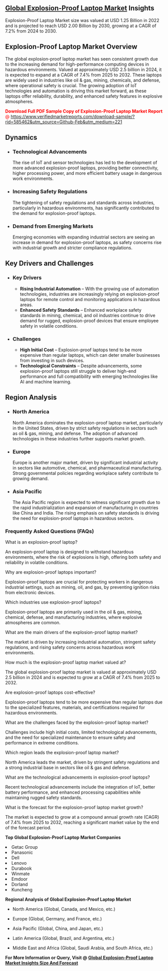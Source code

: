 <h2><a href="https://www.verifiedmarketreports.com/download-sample/?rid=585462&amp;utm_source=Github&amp;utm_medium=221" target="_blank">Global Explosion-Proof Laptop Market</a> Insights</h2><p>Explosion-Proof Laptop Market size was valued at USD 1.25 Billion in 2022 and is projected to reach USD 2.00 Billion by 2030, growing at a CAGR of 7.2% from 2024 to 2030.</p><p> <h2>Explosion-Proof Laptop Market Overview</h2> <p>The global explosion-proof laptop market has seen consistent growth due to the increasing demand for high-performance computing devices in hazardous environments. Valued at approximately USD 2.5 billion in 2024, it is expected to expand at a CAGR of 7.4% from 2025 to 2032. These laptops are widely used in industries like oil & gas, mining, chemicals, and defense, where operational safety is crucial. The growing adoption of IoT technologies and automation is driving this market forward, as these laptops offer reliability, durability, and enhanced safety features in explosive atmospheres.</p> <p><p><span class=""><span style="color: #ff0000;"><strong>Download Full PDF Sample Copy of Explosion-Proof Laptop Market Report</strong> @ </span><a href="https://www.verifiedmarketreports.com/download-sample/?rid=585462&amp;utm_source=Github-Feb&amp;utm_medium=221" target="_blank">https://www.verifiedmarketreports.com/download-sample/?rid=585462&amp;utm_source=Github-Feb&amp;utm_medium=221</a></span></p></p> <h2>Dynamics</h2> <ul> <li><h3>Technological Advancements</h3> The rise of IoT and sensor technologies has led to the development of more advanced explosion-proof laptops, providing better connectivity, higher processing power, and more efficient battery usage in dangerous work environments. </li> <li><h3>Increasing Safety Regulations</h3> The tightening of safety regulations and standards across industries, particularly in hazardous environments, has significantly contributed to the demand for explosion-proof laptops. </li> <li><h3>Demand from Emerging Markets</h3> Emerging economies with expanding industrial sectors are seeing an increase in demand for explosion-proof laptops, as safety concerns rise with industrial growth and stricter compliance regulations. </li> </ul> <h2>Key Drivers and Challenges</h2> <ul> <li><h3>Key Drivers</h3> <ul> <li><strong>Rising Industrial Automation</strong> – With the growing use of automation technologies, industries are increasingly relying on explosion-proof laptops for remote control and monitoring applications in hazardous areas.</li> <li><strong>Enhanced Safety Standards</strong> – Enhanced workplace safety standards in mining, chemical, and oil industries continue to drive demand for rugged, explosion-proof devices that ensure employee safety in volatile conditions.</li> </ul> </li> <li><h3>Challenges</h3> <ul> <li><strong>High Initial Cost</strong> – Explosion-proof laptops tend to be more expensive than regular laptops, which can deter smaller businesses from investing in such devices.</li> <li><strong>Technological Constraints</strong> – Despite advancements, some explosion-proof laptops still struggle to deliver high-end performance and full compatibility with emerging technologies like AI and machine learning.</li> </ul> </li> </ul> <h2>Region Analysis</h2> <ul> <li><h3>North America</h3> North America dominates the explosion-proof laptop market, particularly in the United States, driven by strict safety regulations in sectors such as oil & gas, mining, and defense. The adoption of advanced technologies in these industries further supports market growth. </li> <li><h3>Europe</h3> Europe is another major market, driven by significant industrial activity in sectors like automotive, chemical, and pharmaceutical manufacturing. Strong governmental policies regarding workplace safety contribute to growing demand. </li> <li><h3>Asia Pacific</h3> The Asia Pacific region is expected to witness significant growth due to the rapid industrialization and expansion of manufacturing in countries like China and India. The rising emphasis on safety standards is driving the need for explosion-proof laptops in hazardous sectors. </li> </ul> <h3>Frequently Asked Questions (FAQs)</h3> <p>What is an explosion-proof laptop?</p> <p>An explosion-proof laptop is designed to withstand hazardous environments, where the risk of explosions is high, offering both safety and reliability in volatile conditions.</p> <p>Why are explosion-proof laptops important?</p> <p>Explosion-proof laptops are crucial for protecting workers in dangerous industrial settings, such as mining, oil, and gas, by preventing ignition risks from electronic devices.</p> <p>Which industries use explosion-proof laptops?</p> <p>Explosion-proof laptops are primarily used in the oil & gas, mining, chemical, defense, and manufacturing industries, where explosive atmospheres are common.</p> <p>What are the main drivers of the explosion-proof laptop market?</p> <p>The market is driven by increasing industrial automation, stringent safety regulations, and rising safety concerns across hazardous work environments.</p> <p>How much is the explosion-proof laptop market valued at?</p> <p>The global explosion-proof laptop market is valued at approximately USD 2.5 billion in 2024 and is expected to grow at a CAGR of 7.4% from 2025 to 2032.</p> <p>Are explosion-proof laptops cost-effective?</p> <p>Explosion-proof laptops tend to be more expensive than regular laptops due to the specialized features, materials, and certifications required for hazardous environments.</p> <p>What are the challenges faced by the explosion-proof laptop market?</p> <p>Challenges include high initial costs, limited technological advancements, and the need for specialized maintenance to ensure safety and performance in extreme conditions.</p> <p>Which region leads the explosion-proof laptop market?</p> <p>North America leads the market, driven by stringent safety regulations and a strong industrial base in sectors like oil & gas and defense.</p> <p>What are the technological advancements in explosion-proof laptops?</p> <p>Recent technological advancements include the integration of IoT, better battery performance, and enhanced processing capabilities while maintaining rugged safety standards.</p> <p>What is the forecast for the explosion-proof laptop market growth?</p> <p>The market is expected to grow at a compound annual growth rate (CAGR) of 7.4% from 2025 to 2032, reaching a significant market value by the end of the forecast period.</p> </p><p><strong>Top Global Explosion-Proof Laptop Market Companies</strong></p><div data-test-id=""><p><li>Getac Group</li><li> Panasonic</li><li> Dell</li><li> Lenovo</li><li> Durabook</li><li> Winmate</li><li> Emdoor</li><li> Dorland</li><li> Kuncheng</li></p><div><strong>Regional Analysis of&nbsp;Global Explosion-Proof Laptop Market</strong></div><ul><li dir="ltr"><p dir="ltr">North America&nbsp;(Global, Canada, and Mexico, etc.)</p></li><li dir="ltr"><p dir="ltr">Europe (Global, Germany, and France, etc.)</p></li><li dir="ltr"><p dir="ltr">Asia Pacific&nbsp;(Global, China, and Japan, etc.)</p></li><li dir="ltr"><p dir="ltr">Latin America&nbsp;(Global, Brazil, and Argentina, etc.)</p></li><li dir="ltr">Middle East and Africa&nbsp;(Global, Saudi Arabia, and South Africa, etc.)</li></ul><p><strong>For More Information or Query, Visit @&nbsp;</strong><strong><a href="https://www.verifiedmarketreports.com/product/explosion-proof-laptop-market/?utm_source=Github&amp;utm_medium=221" target="_blank">Global Explosion-Proof Laptop Market Insights Size And Forecast</a></strong></p></div>
